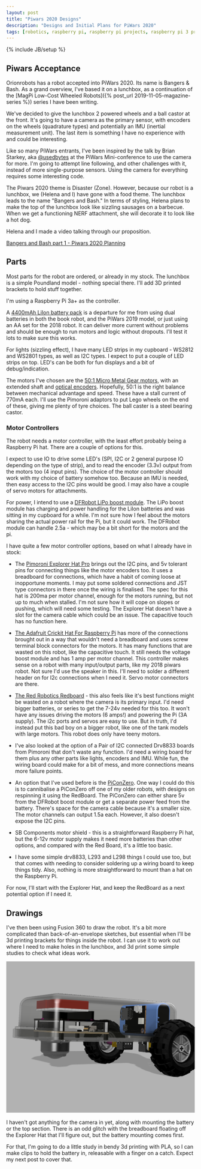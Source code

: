 ```yaml
---
layout: post
title: "Piwars 2020 Designs"
description: "Designs and Initial Plans for PiWars 2020"
tags: [robotics, raspberry pi, raspberry pi projects, raspberry pi 3 projects, piwars, robot, raspberry pi zero w projects, piwars, fusion360]
---
```

{% include JB/setup %}

## Piwars Acceptance

Orionrobots has a robot accepted into PiWars 2020. Its name is Bangers & Bash. As a grand overview, I've based it on a lunchbox, as a continuation of the [MagPi Low-Cost Wheeled Robots]({% post_url 2019-11-05-magazine-series %}) series I have been writing.

We've decided to give the lunchbox 2 powered wheels and a ball castor at the front. It's going to have a camera as the primary sensor, with encoders on the wheels (quadrature types) and potentially an IMU (inertial measurement unit). The last item is something I have no experience with and could be interesting.

Like so many PiWars entrants, I've been inspired by the talk by Brian Starkey, aka [@usedbytes](https://twitter.com/usedbytes) at the PiWars Mini-conference to use the camera for more. I'm going to attempt line following, and other challenges with it, instead of more single-purpose sensors. Using the camera for everything requires some interesting code.

The Piwars 2020 theme is Disaster (Zone). However, because our robot is a lunchbox, we (Helena and I) have gone with a food theme. The lunchbox leads to the name "Bangers and Bash." In terms of styling, Helena plans to make the top of the lunchbox look like sizzling sausages on a barbecue. When we get a functioning NERF attachment, she will decorate it to look like a hot dog.

Helena and I made a video talking through our proposition.

[Bangers and Bash part 1 - Piwars 2020 Planning](https://youtu.be/9Ff3qWnBnSc)

## Parts

Most parts for the robot are ordered, or already in my stock. The lunchbox is a simple Poundland model - nothing special there. I'll add 3D printed brackets to hold stuff together.

I'm using a Raspberry Pi 3a+ as the controller.

A [4400mAh LiIon battery pack](https://shop.pimoroni.com/products/lithium-ion-battery-pack?variant=23417820423) is a departure for me from using dual batteries in both the book robot, and the PiWars 2019 model, or just using an AA set for the 2018 robot. It can deliver more current without problems and should be enough to run motors and logic without dropouts. I'll test it lots to make sure this works.

For lights (sizzling effect), I have many LED strips in my cupboard - WS2812 and WS2801 types, as well as I2C types. I expect to put a couple of LED strips on top. LED's can be both for fun displays and a bit of debug/indication.

The motors I've chosen are the [50:1 Micro Metal Gear motors](https://shop.pimoroni.com/products/micro-metal-gearmotor-extended-back-shaft?variant=3073681025), with an extended shaft and [optical encoders](https://shop.pimoroni.com/products/optical-encoder-pair-kit-for-micro-metal-gearmotors-3-3v).
Hopefully, 50:1 is the right balance between mechanical advantage and speed. These have a stall current of 770mA each. I'll use the Pimoroni adaptors to put Lego wheels on the end of these, giving me plenty of tyre choices. The ball caster is a steel bearing castor.

### Motor Controllers

The robot needs a motor controller, with the least effort probably being a Raspberry Pi hat. There are a couple of options for this.

I expect to use IO to drive some LED's (SPI, I2C or 2 general purpose IO depending on the type of strip), and to read the encoder (3.3v) output from the motors too (4 input pins). The choice of the motor controller should work with my choice of battery somehow too. Because an IMU is needed, then easy access to the I2C pins would be good. I may also have a couple of servo motors for attachments.

For power, I intend to use a [DFRobot LiPo boost module](https://www.dfrobot.com/product-1613.html). The LiPo boost module has charging and power handling for the LiIon batteries and was sitting in my cupboard for a while. I'm not sure how I feel about the motors sharing the actual power rail for the Pi, but it could work. The DFRobot module can handle 2.5a - which may be a bit short for the motors and the pi.

I have quite a few motor controller options, based on what I already have in stock:

* The [Pimoroni Explorer Hat Pro](https://shop.pimoroni.com/products/explorer-hat) brings out the I2C pins, and 5v tolerant pins for connecting things like the motor encoders too. It uses a breadboard for connections, which have a habit of coming loose at inopportune moments. I may put some soldered connections and JST type connectors in there once the wiring is finalised. The spec for this hat is 200ma per motor channel, enough for the motors running, but not up to much when stalled. I'm not sure how it will cope on slopes or pushing, which will need some testing. The Explorer Hat doesn't have a slot for the camera cable which could be an issue. The capacitive touch has no function here.

* [The Adafruit Crickit Hat For Raspberry Pi](https://shop.pimoroni.com/products/adafruit-crickit-hat-for-raspberry-pi) has more of the connections brought out in a way that wouldn't need a breadboard and uses screw terminal block connectors for the motors. It has many functions that are wasted on this robot, like the capacitive touch. It still needs the voltage boost module and has  1 amp per motor channel. This controller makes sense on a robot with many input/output parts, like my 2018 piwars robot. Not sure I'd use the speaker in this. I'll need to solder a different header on for I2c connections when I need it. Servo motor connectors are there.

* [The Red Robotics Redboard](https://redrobotics.co.uk) - this also feels like it's best functions might be wasted on a robot where the camera is its primary input. I'd need bigger batteries, or series to get the 7-24v needed for this too. It won't have any issues driving the motors (6 amps!) and powering the Pi (3A supply). The i2c ports and servos are easy to use. But in truth, I'd instead put this bad boy on a bigger robot, like one of the tank models with large motors. This robot does only have teeny motors.

* I've also looked at the option of a Pair of I2C connected Drv8833 boards from Pimoroni that don't waste any function. I'd need a wiring board for them plus any other parts like lights, encoders and IMU. While fun, the wiring board could make for a bit of mess, and more connections means more failure points.

* An option that I've used before is the [PiConZero](https://4tronix.co.uk/blog/?p=1224). One way I could do this is to cannibalise a PiConZero off one of my older robots, with designs on respinning it using the RedBoard. The PiConZero can either share 5v from the DFRobot boost module or get a separate power feed from the battery. There's space for the camera cable because it's a smaller size. The motor channels can output 1.5a  each. However, it also doesn't expose the I2C pins.

* SB Components motor shield - this is a straightforward Raspberry Pi hat, but the 6-12v motor supply makes it need more batteries than other options, and compared with the Red Board, it's a little too basic.

* I have some simple drv8833, L293 and L298 things I could use too, but that comes with needing to consider soldering up a wiring board to keep things tidy. Also, nothing is more straightforward to mount than a hat on the Raspberry Pi.

For now, I'll start with the Explorer Hat, and keep the RedBoard as a next potential option if I need it.

## Drawings

I've then been using Fusion 360 to draw the robot. It's a bit more complicated than back-of-an-envelope sketches, but essential when I'll be 3d printing brackets for things inside the robot. I can use it to work out where I need to make holes in the lunchbox, and 3d print some simple studies to check what ideas work.

![Robot In Fusion 360](/galleries/2019/12/full_assembly_v22.png)

I haven't got anything for the camera in yet, along with mounting the battery or the top section. There is an odd glitch with the breadboard floating off the Explorer Hat that I'll figure out, but the battery mounting comes first.

For that, I'm going to do a little study in bendy 3d printing with PLA, so I can make clips to hold the battery in, releasable with a finger on a catch. Expect my next post to cover that.
